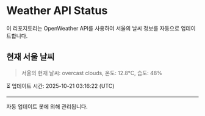 
# Weather API Status

이 리포지토리는 OpenWeather API를 사용하여 서울의 날씨 정보를 자동으로 업데이트합니다.

## 현재 서울 날씨
> 서울의 현재 날씨: overcast clouds, 온도: 12.8°C, 습도: 48%

⏳ 업데이트 시간: 2025-10-21 03:16:22 (UTC)

---
자동 업데이트 봇에 의해 관리됩니다.
